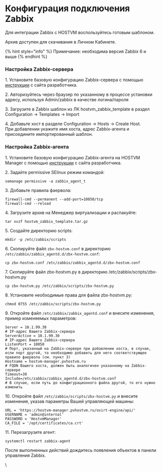# Конфигурация подключения Zabbix

Для интеграции Zabbix с HOSTVM воспользуйтесь готовым шаблоном.

Архив доступен для скачивания в Личном Кабинете.

{% hint style="info" %}
Примечание: необходима версия Zabbix 6 и выше
{% endhint %}

### Настройка Zabbix-сервера

1\. Установите базовую конфигурацию Zabbix-сервера с помощью [инструкции](https://www.zabbix.com/ru/download?zabbix=6.0\&os\_distribution=centos\&os\_version=8\&components=server\_frontend\_agent\&db=mysql\&ws=nginx) с сайта разработчика.

2\. Авторизуйтесь через браузер по указанному в процессе установки адресу, используя Admin/zabbix в качестве логина/пароля

3\. Загрузите в Zabbix шаблон из ЛК hostvm\_zabbix\_template в раздел Configuration -> Templates -> Import

4\. Добавьте хост в разделе Configuration -> Hosts -> Create Host.\
При добавлении укажите имя хоста, адрес Zabbix-агента и присоедините импортированный шаблон.

### Настройка Zabbix-агента

1\. Установите базовую конфигурацию Zabbix-агента на HOSTVM Manager с помощью [инструкции](https://www.zabbix.com/ru/download?zabbix=6.0\&os\_distribution=centos\&os\_version=8\&components=agent\&db=\&ws=) с сайта разработчика.

2\. Задайте permissive SElinux режим командой:

```
semanage permissive -a zabbix_agent_t
```

3\. Добавьте правила фаервола:

```
firewall-cmd --permanent --add-port=10050/tcp
firewall-cmd --reload
```

4\. Загрузите архив на Менеджер виртуализации и распакуйте:

```
tar xvzf hostvm_zabbix_template.tar.gz
```

5\. Создайте директорию scripts:

```
mkdir -p /etc/zabbix/scripts
```

6\. Скопируйте файл `zbx-hostvm.conf` в директорию `/etc/zabbix/zabbix_agentd.d/zbx-hostvm.conf`:

```
cp zbx-hostvm.conf /etc/zabbix/zabbix_agentd.d/zbx-hostvm.conf
```

7\. Скопируйте файл zbx-hostvm.py в директорию /etc/zabbix/scripts/zbx-hostvm.py

```
cp zbx-hostvm.py /etc/zabbix/scripts/zbx-hostvm.py
```

8\. Установите необходимые права для файла zbx-hostvm.py:

```
chmod 0755 /etc/zabbix/scripts/zbx-hostvm.py
```

9\. Откройте файл `/etc/zabbix/zabbix_agentd.conf` и внесите изменения, пример изменяемых параметров:

```
Server = 10.1.99.30
# IP-адрес Вашего Zabbix-сервера
ServerActive = 10.1.99.30
# IP-адрес Вашего Zabbix-сервера
ListenPort = 10050
# Порт, указанный на Zabbix-сервере при добавлении хоста, в случае, если порт другой, то необходимо добавить для него соответствующее правило фаервола (см. пункт 3)
Hostname = hostvm-manager.pvhostvm.ru
# FQDN Вашего хоста, должен быть аналогичен указанному на Zabbix-сервере
Timeout=30
Include=/etc/zabbix/zabbix_agentd.d/zbx-hostvm.conf 
# В случае, если путь до конфигурационного файла другой, то его нужно изменить
```

10\. Откройте файл `/etc/zabbix/scripts/zbx-hostvm.py` и внесите изменения, указав параметры Вашей управляющей машины:

```
URL = 'https://hostvm-manager.pvhostvm.ru/ovirt-engine/api/'
USERNAME = 'admin@internal'
PASSWORD = 'HostvmManager'
CA_FILE = '/opt/certificates/ca.crt'
```

11\. Перезагрузите агент:

```
systemctl restart zabbix-agent
```

После выполненных действий дождитесь появления объектов в панели управления Zabbix.

\
